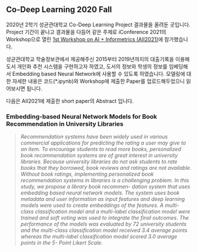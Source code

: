 ## Co-Deep Learning 2020 Fall

2020년 2학기 성균관대학교 Co-Deep Learning Project 결과물을 올려둔 곳입니다. 
Project 기간이 끝나고 결과물을 다듬어 같은 주제로 iConference 2021의 Workshop으로 열린 <a href = 'https://ai-informetrics.github.io/'>1st Workshop on AI + Informetrics (AII2021)</a>에 참가했습니다.

성균관대학교 학술정보관에서 제공해주신 2015부터 2019년까지의 대출기록을 이용해 도서 개인화 추천 시스템을 구현하고자 하였고, 도서의 정보와 
학생의 정보를 임베딩해서 Embedding based Neural Network에 사용할 수 있도록 하였습니다. 모델링에 대한 자세한 내용은 코드(*.ipynb)와 Workshop에 제출한 Paper를 업로드해두었으니 읽어보시면 됩니다.

다음은 AII2021에 제출한 short paper의 Abstract 입니다.


### **Embedding-based Neural Network Models for Book Recommendation in University Libraries**

> *Recommendation systems have been widely used in various commercial applications for predicting the rating a user may give to an item. 
To encourage students to read more books, personalized book recommendation systems are of great interest in university libraries. 
Because university libraries do not ask students to rate books that they borrowed, book reviews and ratings are not available. 
Without book ratings, implementing personalized book recommendation systems in libraries is a challenging problem. 
In this study, we propose a library book recommen- dation system that uses embedding based neural network models. 
The system uses book metadata and user information as input features and deep learning models were used to create embeddings of the features. 
A multi-class classification model and a multi-label classification model were trained and soft voting was used to integrate the final outcomes. 
The performance of the models was evaluated by 72 university students and the multi-class classification model received 3.4 average points whereas the multi-label classification model scored 3.0 average points in the 5- Point Likert Scale.*



